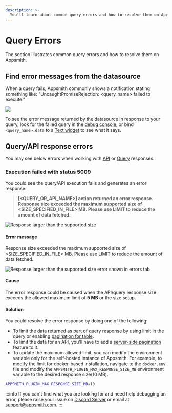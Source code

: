 ```yaml
---
description: >-
  You'll learn about common query errors and how to resolve them on Appsmith.
---
```

# Query Errors
The section illustrates common query errors and how to resolve them on Appsmith.

## Find error messages from the datasource

When a query fails, Appsmith commonly shows a notification stating something like: "UncaughtPromiseRejection: <query_name> failed to execute."

![](/img/as_error.png)

To see the error message returned by the datasource in response to your query, look for the failed query in the [debug console](/help-and-support/troubleshooting-guide/#using-the-linter-and-debugger), or bind `<query_name>.data` to a [Text widget](/reference/widgets/text/) to see what it says.

<VideoEmbed host="youtube" videoId="wRyafclQt1c" title="Query Troubleshooting | Get Error message from datasource" caption="Use {{ <query>.data }} to see error messages"/>

## Query/API response errors
You may see below errors when working with [API](/core-concepts/connecting-to-data-sources/authentication/connect-to-apis) or [Query](/core-concepts/data-access-and-binding/querying-a-database/) responses.

### Execution failed with status 5009
You could see the query/API execution fails and generates an error response. 

> **[<QUERY_OR_API_NAME>] action returned an error response. Response size exceeded the maximum supported size of <SIZE_SPECIFIED_IN_FILE> MB. Please use LIMIT to reduce the amount of data fetched.**


![Response larger than the supported size](/img/Query-errors-response-size-larger-than-5MB.png)

#### Error message
Response size exceeded the maximum supported size of <SIZE_SPECIFIED_IN_FILE> MB. Please use LIMIT to reduce the amount of data fetched.

![Response larger than the supported size error shown in errors tab](/img/Query-errors-response-size-larger-than-5MB-errors-tab.png)

#### Cause
The error response could be caused when the API/query response size exceeds the allowed maximum limit of **5 MB** or the size setup.

#### Solution
You could resolve the error response by doing one of the following:
* To limit the data returned as part of query response by using limit in the query or enabling [pagination for table](/core-concepts/data-access-and-binding/displaying-data-read/display-data-tables#pagination). 
* To limit the data for an API, you'll have to add a [server-side pagination](/core-concepts/data-access-and-binding/displaying-data-read/display-data-tables#pagination) feature to it.
* To update the maximum allowed limit, you can modify the environment variable only for the self-hosted instance of Appsmith. For example, to modify the limit for docker-based installation, navigate to the `docker.env` file and modify the `APPSMITH_PLUGIN_MAX_RESPONSE_SIZE_MB` environment variable to the desired response size(10 MB).

```bash
APPSMITH_PLUGIN_MAX_RESPONSE_SIZE_MB=10
```
:::info
If you can't find what you are looking for and need help debugging an error, please raise your issue on [Discord Server](https://discord.com/invite/rBTTVJp) or email at support@appsmith.com.
:::
